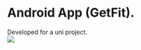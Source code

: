 # Android App (GetFit).
Developed for a uni project.<br>
<img src="https://i.imgur.com/i3DpFJ3.png">
